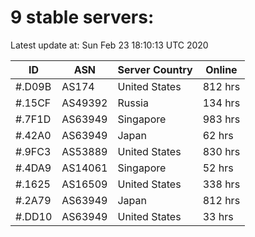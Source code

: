 # 9 stable servers:

Latest update at: Sun Feb 23 18:10:13 UTC 2020

| ID | ASN | Server Country | Online |
| -- | --- | -------------- | ------ |
| #.D09B | AS174 | United States | 812 hrs |
| #.15CF | AS49392 | Russia | 134 hrs |
| #.7F1D | AS63949 | Singapore | 983 hrs |
| #.42A0 | AS63949 | Japan | 62 hrs |
| #.9FC3 | AS53889 | United States | 830 hrs |
| #.4DA9 | AS14061 | Singapore | 52 hrs |
| #.1625 | AS16509 | United States | 338 hrs |
| #.2A79 | AS63949 | Japan | 812 hrs |
| #.DD10 | AS63949 | United States | 33 hrs |

